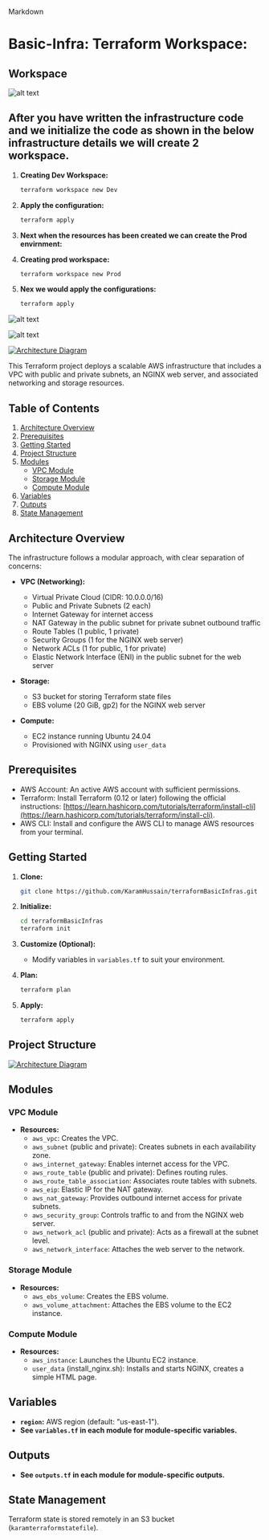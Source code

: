 Markdown
# Basic-Infra: Terraform Workspace:

## Workspace
![alt text](image.png)

## After you have written the infrastructure code and we initialize the code as shown in the below infrastructure details we will create 2 workspace.

1.  **Creating Dev Workspace:** 
    ```bash
    terraform workspace new Dev
    ```

2.  **Apply the configuration:**
    ```bash
    terraform apply
    ```

3.  **Next when the resources has been created we can create the Prod envirnment:**

4.  **Creating prod workspace:**
    ```bash
    terraform workspace new Prod
    ```

5.  **Nex we would apply the configurations:**
    ```bash
    terraform apply
    ```

![alt text](image-2.png)

![alt text](image-3.png)

[![Architecture Diagram](infrastructure-diagram.png)](infrastructure-diagram.png)

This Terraform project deploys a scalable AWS infrastructure that includes a VPC with public and private subnets, an NGINX web server, and associated networking and storage resources.

## Table of Contents

1.  [Architecture Overview](#architecture-overview)
2.  [Prerequisites](#prerequisites)
3.  [Getting Started](#getting-started)
4.  [Project Structure](#project-structure)
5.  [Modules](#modules)
    *   [VPC Module](#vpc-module)
    *   [Storage Module](#storage-module)
    *   [Compute Module](#compute-module)
6.  [Variables](#variables)
7.  [Outputs](#outputs)
8.  [State Management](#state-management)

## Architecture Overview

The infrastructure follows a modular approach, with clear separation of concerns:

*   **VPC (Networking):**
    *   Virtual Private Cloud (CIDR: 10.0.0.0/16)
    *   Public and Private Subnets (2 each)
    *   Internet Gateway for internet access
    *   NAT Gateway in the public subnet for private subnet outbound traffic
    *   Route Tables (1 public, 1 private)
    *   Security Groups (1 for the NGINX web server)
    *   Network ACLs (1 for public, 1 for private)
    *   Elastic Network Interface (ENI) in the public subnet for the web server

*   **Storage:**
    *   S3 bucket for storing Terraform state files
    *   EBS volume (20 GiB, gp2) for the NGINX web server

*   **Compute:**
    *   EC2 instance running Ubuntu 24.04
    *   Provisioned with NGINX using `user_data`

## Prerequisites

*   AWS Account: An active AWS account with sufficient permissions.
*   Terraform: Install Terraform (0.12 or later) following the official instructions: [https://learn.hashicorp.com/tutorials/terraform/install-cli](https://learn.hashicorp.com/tutorials/terraform/install-cli).
*   AWS CLI: Install and configure the AWS CLI to manage AWS resources from your terminal.

## Getting Started

1.  **Clone:** 
    ```bash
    git clone https://github.com/KaramHussain/terraformBasicInfras.git
    ```

2.  **Initialize:**
    ```bash
    cd terraformBasicInfras
    terraform init
    ```

3.  **Customize (Optional):**
    *   Modify variables in `variables.tf` to suit your environment.

4.  **Plan:**
    ```bash
    terraform plan
    ```

5.  **Apply:**
    ```bash
    terraform apply
    ```

## Project Structure
[![Architecture Diagram](folderstructure.png)](folderstructure.png)

## Modules

### VPC Module

*   **Resources:**
    *   `aws_vpc`: Creates the VPC.
    *   `aws_subnet` (public and private): Creates subnets in each availability zone.
    *   `aws_internet_gateway`: Enables internet access for the VPC.
    *   `aws_route_table` (public and private): Defines routing rules.
    *   `aws_route_table_association`: Associates route tables with subnets.
    *   `aws_eip`: Elastic IP for the NAT gateway.
    *   `aws_nat_gateway`: Provides outbound internet access for private subnets.
    *   `aws_security_group`: Controls traffic to and from the NGINX web server.
    *   `aws_network_acl` (public and private): Acts as a firewall at the subnet level.
    *   `aws_network_interface`: Attaches the web server to the network.

### Storage Module

*   **Resources:**
    *   `aws_ebs_volume`: Creates the EBS volume.
    *   `aws_volume_attachment`: Attaches the EBS volume to the EC2 instance.

### Compute Module

*   **Resources:**
    *   `aws_instance`: Launches the Ubuntu EC2 instance.
    *   `user_data` (install_nginx.sh): Installs and starts NGINX, creates a simple HTML page.

## Variables

*   **`region`:** AWS region (default: "us-east-1").
*   **See `variables.tf` in each module for module-specific variables.**

## Outputs

*   **See `outputs.tf` in each module for module-specific outputs.**

## State Management

Terraform state is stored remotely in an S3 bucket (`karamterraformstatefile`).

